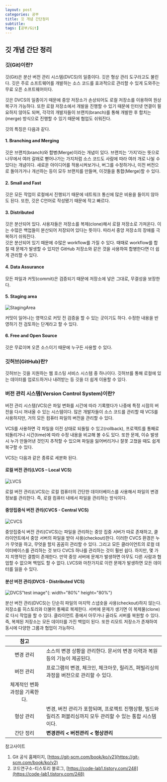 ```yaml
---
layout: post
categories: 공부
title: 깃 개념 간단정리
subtitle: 
tags: [공부/Git]
---
```


## 깃 개념 간단 정리

### 깃(Git)이란?
깃(Git)은 분산 버전 관리 시스템(DVCS)의 일종이다. 깃은 형상 관리 도구라고도 불린다. 깃은 주로 소프트웨어를 개발하는 소스 코드를 효과적으로 관리할 수 있게 도와주는 무료 오픈 소프트웨어이다.

깃은 DVCS의 일종이기 때문에 중앙 저장소가 손상되어도 로컬 저장소를 이용하여 원상복구가 가능하다. 또한 로컬 저장소에서 개발을 진행할 수 있기 때문에 인터넷 연결이 필요하지 않아도 되며, 각각의 개발자들이 브랜치(branch)를 통해 개발한 후 합치는(merge) 방식으로 진행할 수 있기 때문에 협업도 쉬워진다.

깃의 특징은 다음과 같다.

#### 1. Branching and Merging  
깃은 브랜치(branch)와 합병(Merge)이라는 개념이 있다. 브랜치는 ‘가지’라는 뜻으로 나무에서 여러 갈래로 뻗어나가는 가지처럼 소스 코드도 사람에 따라 여러 개로 나뉠 수 있다는 개념이다. 새로운 아이디어를 적용시켜보거나, 버그를 수정하거나, 이전 버전으로 돌아가거나 개선하는 등이 모두 브랜치를 만들며, 이것들을 통합(Merge)할 수 있다.

#### 2. Small and Fast  
깃은 모든 작업이 로컬에서 진행되기 때문에 네트워크 통신에 많은 비용을 들이지 않아도 된다. 또한, 깃은 C언어로 작성됐기 때문에 작고 빠르다.

#### 3. Distributed  
깃은 분산되어 있다. 사용자들은 저장소를 복제(clone)해서 로컬 저장소로 가져온다. 이는 수많은 백업들이 분산되어 저장되어 있다는 뜻이다. 따라서 중앙 저장소의 장애를 극복하기 쉬워진다.  
깃은 분산되어 있기 때문에 수많은 workflow를 가질 수 있다. 때때로 workflow를 합칠 때 문제가 발생할 수 있지만 GitHub 저장소와 같은 것을 사용하여 합병한다면 더 쉽게 관리할 수 있다.

#### 4. Data Assurance  
모든 파일과 커밋(commit)은 검증되기 때문에 저장소에 넣은 그대로, 무결성을 보장한다.

#### 5. Staging area  

![StagingArea][image1]

커밋이 일어나는 영역으로 커밋 전 검증을 할 수 있는 곳이기도 하다. 수정한 내용을 반영하기 전 검토하는 단계라고 할 수 있다.  

#### 6. Free and Open Source  
깃은 무료이며 오픈 소스이기 때문에 누구든 사용할 수 있다.

### 깃허브(GitHub)란?  
깃허브는 깃을 지원하는 웹 호스팅 서비스 시스템 중 하나이다. 깃허브를 통해 로컬에 있는 데이터를 업로드하거나 내려받는 등 깃을 더 쉽게 이용할 수 있다. 

### 버전 관리 시스템(Version Control System)이란?  
버전 관리 시스템(VCS)은 파일 변화를 시간에 따라 기록했다가 나중에 특정 시점의 버전을 다시 꺼내올 수 있는 시스템이다. 많은 개발자들이 소스 코드를 관리할 때 VCS를 사용하지만, 거의 모든 컴퓨터 파일의 버전을 관리할 수 있다.

VCS를 사용하면 각 파일을 이전 상태로 되돌릴 수 있고(rollback), 프로젝트를 통째로 되돌리거나 시간(time)에 따라 수정 내용을 비교해 볼 수도 있다. 또한 문제, 이슈 발생 시 누가 만들어낸 것인지 추적할 수 있으며 파일을 잃어버리거나 잘못 고쳤을 때도 쉽게 복구할 수 있다.

VCS는 다음과 같은 종류로 세분화 된다.

#### 로컬 버전 관리(LVCS – Local VCS)

![LVCS][image2]

로컬 버전 관리(LVCS)는 로컬 컴퓨터의 간단한 데이터베이스를 사용해서 파일의 변경 정보를 관리한다. 즉, 로컬 컴퓨터 내에서 파일을 관리하는 방식이다.

#### 중앙집중식 버전 관리(CVCS - Central VCS)

![CVCS][image3]

중앙집중식 버전 관리(CVCS)는 파일을 관리하는 중앙 집중 서버가 따로 존재하고, 클라이언트에서 중앙 서버의 파일을 받아 사용(checkout)한다. 이러한 CVCS 환경은 누가 무엇을 하고, 무엇을 할지 꼼꼼히 관리할 수 있다. 그리고 모든 클라이언트의 로컬 데이터베이스를 관리하는 것 보다 CVCS 하나를 관리하는 것이 훨씬 쉽다. 하지만, 몇 가지 치명적인 결함이 존재한다. 만약 중앙 서버에 문제가 발생하면 아무도 다른 사람과 협업할 수 없으며 백업도 할 수 없다. LVCS와 마찬가지로 이런 문제가 발생하면 모든 데이터를 잃을 수 있다.

#### 분산 버전 관리(DVCS - Distributed VCS)

![DVCS][image4]"test image"{: width="80%" height="80%"}

분산 버전 관리(DVCS)는 단순히 파일의 마지막 스냅숏을 사용(checkout)하지 않는다. 저장소를 히스토리와 더불어 통째로 복제한다. 서버에 문제가 생기면 이 복제물(clone)로 다시 작업을 할 수 있다. 클라이언트 중에서 아무거나 골라도 서버를 복원할 수 있다. 즉, 복제된 저장소는 모든 데이터를 가진 백업이 된다. 또한 리모트 저장소가 존재하여 동시에 다양한 그룹과 협업이 가능하다.


| **참고** ||
|:--------:|:----|
| 변경 관리 |   소스의 변경 상황을 관리한다. 문서의 변경 이력과 복원 등의 기능이 제공된다.|
| 버전 관리 |   프로그램의 변경, 체크인, 체크아웃, 릴리즈, 퍼빌리싱의 과정을 버전으로 관리할 수 있다.  
체계적인 변화 과정을 기록한다.|
| 형상 관리 |   변경, 버전 관리가 포함되며, 프로젝트 진행상황, 빌드와 릴리즈 퍼블리싱까지 모두 관리할 수 있는 통합 시스템이다.|
| 간단 정리 |   <span style="color=GREEN">**변경관리 \< 버전관리 \< 형상관리**</span>   |


참고사이트  
1. Git 공식 홈페이지, [https://git-scm.com/book/ko/v2](https://git-scm.com/book/ko/v2)
2. 코드연구소-티스토리 블로그, [https://code-lab1.tistory.com/248](https://code-lab1.tistory.com/248)


[image1]: /assets/images/bbs/230626-git0.png
[image2]: /assets/images/bbs/230626-git1.png
[image3]: /assets/images/bbs/230626-git2.png
[image4]: /assets/images/bbs/230626-git3.png